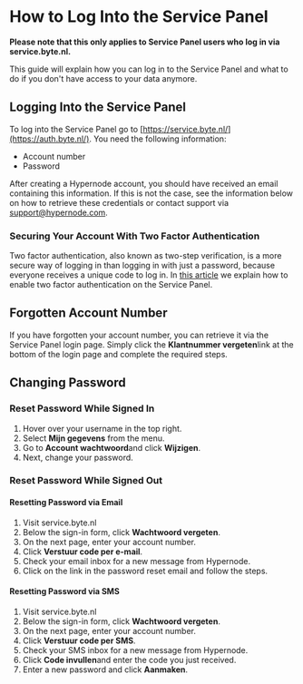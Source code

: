 <!-- source: https://support.hypernode.com/en/about/support/how-to-log-into-the-service-panel/ -->

# How to Log Into the Service Panel

**Please note that this only applies to Service Panel users who log in via service.byte.nl.**

This guide will explain how you can log in to the Service Panel and what to do if you don't have access to your data anymore.

## Logging Into the Service Panel

To log into the Service Panel go to [https://service.byte.nl/](https://auth.byte.nl/). You need the following information:

- Account number
- Password

After creating a Hypernode account, you should have received an email containing this information. If this is not the case, see the information below on how to retrieve these credentials or contact support via [support@hypernode.com](mailto:support@hypernode.com).

### Securing Your Account With Two Factor Authentication

Two factor authentication, also known as two-step verification, is a more secure way of logging in than logging in with just a password, because everyone receives a unique code to log in. In [this article](https://support.hypernode.com/en/services/control-panel/how-to-use-2fa-for-the-control-panel) we explain how to enable two factor authentication on the Service Panel.

## Forgotten Account Number

If you have forgotten your account number, you can retrieve it via the Service Panel login page. Simply click the **Klantnummer vergeten**link at the bottom of the login page and complete the required steps.

## Changing Password

### Reset Password While Signed In

1. Hover over your username in the top right.
1. Select **Mijn gegevens** from the menu.
1. Go to **Account wachtwoord**and click **Wijzigen**.
1. Next, change your password.

### Reset Password While Signed Out

#### Resetting Password via Email

1. Visit service.byte.nl
1. Below the sign-in form, click **Wachtwoord vergeten**.
1. On the next page, enter your account number.
1. Click **Verstuur code per e-mail**.
1. Check your email inbox for a new message from Hypernode.
1. Click on the link in the password reset email and follow the steps.

#### Resetting Password via SMS

1. Visit service.byte.nl
1. Below the sign-in form, click **Wachtwoord vergeten**.
1. On the next page, enter your account number.
1. Click **Verstuur code per SMS**.
1. Check your SMS inbox for a new message from Hypernode.
1. Click **Code invullen**and enter the code you just received.
1. Enter a new password and click **Aanmaken**.

